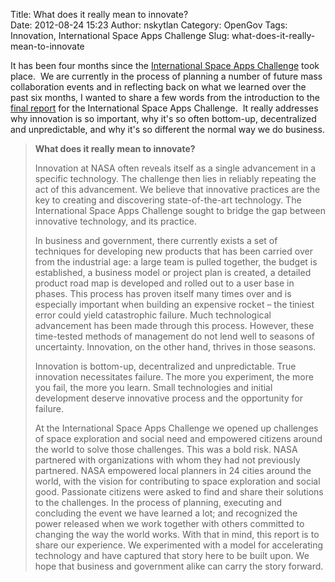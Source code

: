 Title: What does it really mean to innovate?  
Date: 2012-08-24 15:23
Author: nskytlan
Category: OpenGov
Tags: Innovation, International Space Apps Challenge
Slug: what-does-it-really-mean-to-innovate

It has been four months since the [International Space Apps Challenge][]
took place.  We are currently in the process of planning a number of
future mass collaboration events and in reflecting back on what we
learned over the past six months, I wanted to share a few words from the
introduction to the [final report][] for the International Space Apps
Challenge.  It really addresses why innovation is so important, why it's
so often bottom-up, decentralized and unpredictable, and why it's
so different the normal way we do business.

> **What does it really mean to innovate?**
>
> Innovation at NASA often reveals itself as a single advancement in a
> specific technology. The challenge then lies in reliably repeating the
> act of this advancement. We believe that innovative practices are the
> key to creating and discovering state-of-the-art technology. The
> International Space Apps Challenge sought to bridge the gap between
> innovative technology, and its practice.
>
> In business and government, there currently exists a set of techniques
> for developing new products that has been carried over from the
> industrial age: a large team is pulled together, the budget is
> established, a business model or project plan is created, a detailed
> product road map is developed and rolled out to a user base in phases.
> This process has proven itself many times over and is especially
> important when building an expensive rocket – the tiniest error could
> yield catastrophic failure. Much technological advancement has been
> made through this process. However, these time-tested methods of
> management do not lend well to seasons of uncertainty. Innovation, on
> the other hand, thrives in those seasons.
>
> Innovation is bottom-up, decentralized and unpredictable. True
> innovation necessitates failure. The more you experiment, the more you
> fail, the more you learn. Small technologies and initial development
> deserve innovative process and the opportunity for failure.
>
> At the International Space Apps Challenge we opened up challenges of
> space exploration and social need and empowered citizens around the
> world to solve those challenges. This was a bold risk. NASA partnered
> with organizations with whom they had not previously partnered. NASA
> empowered local planners in 24 cities around the world, with the
> vision for contributing to space exploration and social good.
> Passionate citizens were asked to find and share their solutions to
> the challenges. In the process of planning, executing and concluding
> the event we have learned a lot; and recognized the power released
> when we work together with others committed to changing the way the
> world works. With that in mind, this report is to share our
> experience. We experimented with a model for accelerating technology
> and have captured that story here to be built upon. We hope that
> business and government alike can carry the story forward.

  [International Space Apps Challenge]: http://spaceappschallenge.org/
  [final report]: http://goo.gl/QR3Em
